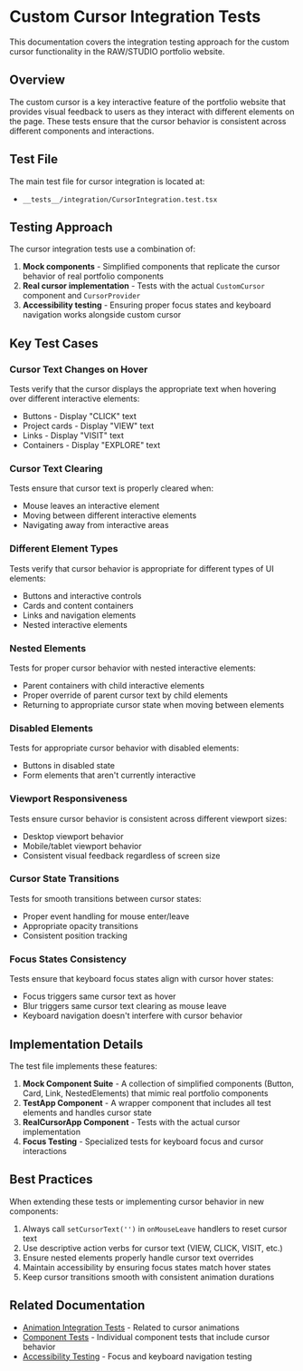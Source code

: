 # Custom Cursor Integration Tests

This documentation covers the integration testing approach for the custom cursor functionality in the RAW/STUDIO portfolio website.

## Overview

The custom cursor is a key interactive feature of the portfolio website that provides visual feedback to users as they interact with different elements on the page. These tests ensure that the cursor behavior is consistent across different components and interactions.

## Test File

The main test file for cursor integration is located at:
- `__tests__/integration/CursorIntegration.test.tsx`

## Testing Approach

The cursor integration tests use a combination of:

1. **Mock components** - Simplified components that replicate the cursor behavior of real portfolio components
2. **Real cursor implementation** - Tests with the actual `CustomCursor` component and `CursorProvider`
3. **Accessibility testing** - Ensuring proper focus states and keyboard navigation works alongside custom cursor

## Key Test Cases

### Cursor Text Changes on Hover

Tests verify that the cursor displays the appropriate text when hovering over different interactive elements:

- Buttons - Display "CLICK" text
- Project cards - Display "VIEW" text
- Links - Display "VISIT" text
- Containers - Display "EXPLORE" text

### Cursor Text Clearing

Tests ensure that cursor text is properly cleared when:

- Mouse leaves an interactive element
- Moving between different interactive elements
- Navigating away from interactive areas

### Different Element Types

Tests verify that cursor behavior is appropriate for different types of UI elements:

- Buttons and interactive controls
- Cards and content containers
- Links and navigation elements
- Nested interactive elements

### Nested Elements

Tests for proper cursor behavior with nested interactive elements:

- Parent containers with child interactive elements
- Proper override of parent cursor text by child elements
- Returning to appropriate cursor state when moving between elements

### Disabled Elements

Tests for appropriate cursor behavior with disabled elements:

- Buttons in disabled state
- Form elements that aren't currently interactive

### Viewport Responsiveness

Tests ensure cursor behavior is consistent across different viewport sizes:

- Desktop viewport behavior
- Mobile/tablet viewport behavior
- Consistent visual feedback regardless of screen size

### Cursor State Transitions

Tests for smooth transitions between cursor states:

- Proper event handling for mouse enter/leave
- Appropriate opacity transitions
- Consistent position tracking

### Focus States Consistency

Tests ensure that keyboard focus states align with cursor hover states:

- Focus triggers same cursor text as hover
- Blur triggers same cursor text clearing as mouse leave
- Keyboard navigation doesn't interfere with cursor behavior

## Implementation Details

The test file implements these features:

1. **Mock Component Suite** - A collection of simplified components (Button, Card, Link, NestedElements) that mimic real portfolio components
2. **TestApp Component** - A wrapper component that includes all test elements and handles cursor state
3. **RealCursorApp Component** - Tests with the actual cursor implementation
4. **Focus Testing** - Specialized tests for keyboard focus and cursor interactions

## Best Practices

When extending these tests or implementing cursor behavior in new components:

1. Always call `setCursorText('')` in `onMouseLeave` handlers to reset cursor text
2. Use descriptive action verbs for cursor text (VIEW, CLICK, VISIT, etc.)
3. Ensure nested elements properly handle cursor text overrides
4. Maintain accessibility by ensuring focus states match hover states
5. Keep cursor transitions smooth with consistent animation durations

## Related Documentation

- [Animation Integration Tests](./animation-integration-tests.md) - Related to cursor animations
- [Component Tests](./components/) - Individual component tests that include cursor behavior
- [Accessibility Testing](./accessibility-testing.md) - Focus and keyboard navigation testing 
